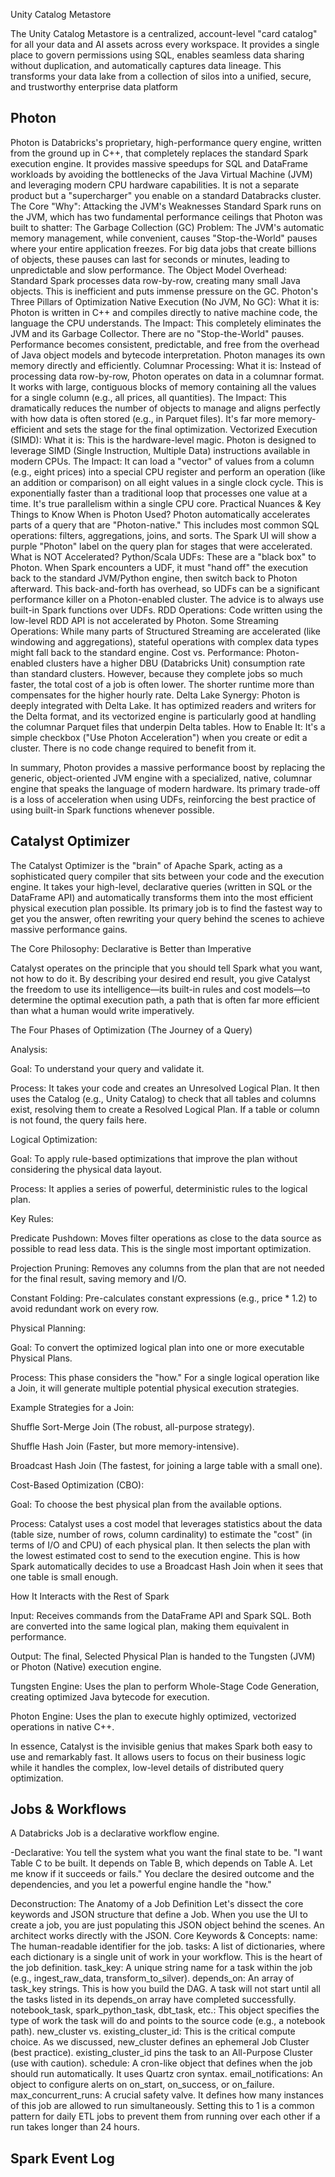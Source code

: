 Unity Catalog Metastore

The Unity Catalog Metastore is a centralized, account-level "card catalog" for all your data and AI assets across every workspace. 
It provides a single place to govern permissions using SQL, enables seamless data sharing without duplication, and automatically captures data lineage.
This transforms your data lake from a collection of silos into a unified, secure, and trustworthy enterprise data platform

## Photon

Photon is Databricks's proprietary, high-performance query engine, written from the ground up in C++, that completely replaces the standard Spark execution engine. It provides massive speedups for SQL and DataFrame workloads by avoiding the bottlenecks of the Java Virtual Machine (JVM) and leveraging modern CPU hardware capabilities. It is not a separate product but a "supercharger" you enable on a standard Databracks cluster.
The Core "Why": Attacking the JVM's Weaknesses
Standard Spark runs on the JVM, which has two fundamental performance ceilings that Photon was built to shatter:
The Garbage Collection (GC) Problem: The JVM's automatic memory management, while convenient, causes "Stop-the-World" pauses where your entire application freezes. For big data jobs that create billions of objects, these pauses can last for seconds or minutes, leading to unpredictable and slow performance.
The Object Model Overhead: Standard Spark processes data row-by-row, creating many small Java objects. This is inefficient and puts immense pressure on the GC.
Photon's Three Pillars of Optimization
Native Execution (No JVM, No GC):
What it is: Photon is written in C++ and compiles directly to native machine code, the language the CPU understands.
The Impact: This completely eliminates the JVM and its Garbage Collector. There are no "Stop-the-World" pauses. Performance becomes consistent, predictable, and free from the overhead of Java object models and bytecode interpretation. Photon manages its own memory directly and efficiently.
Columnar Processing:
What it is: Instead of processing data row-by-row, Photon operates on data in a columnar format. It works with large, contiguous blocks of memory containing all the values for a single column (e.g., all prices, all quantities).
The Impact: This dramatically reduces the number of objects to manage and aligns perfectly with how data is often stored (e.g., in Parquet files). It's far more memory-efficient and sets the stage for the final optimization.
Vectorized Execution (SIMD):
What it is: This is the hardware-level magic. Photon is designed to leverage SIMD (Single Instruction, Multiple Data) instructions available in modern CPUs.
The Impact: It can load a "vector" of values from a column (e.g., eight prices) into a special CPU register and perform an operation (like an addition or comparison) on all eight values in a single clock cycle. This is exponentially faster than a traditional loop that processes one value at a time. It's true parallelism within a single CPU core.
Practical Nuances & Key Things to Know
When is Photon Used? Photon automatically accelerates parts of a query that are "Photon-native." This includes most common SQL operations: filters, aggregations, joins, and sorts. The Spark UI will show a purple "Photon" label on the query plan for stages that were accelerated.
What is NOT Accelerated?
Python/Scala UDFs: These are a "black box" to Photon. When Spark encounters a UDF, it must "hand off" the execution back to the standard JVM/Python engine, then switch back to Photon afterward. This back-and-forth has overhead, so UDFs can be a significant performance killer on a Photon-enabled cluster. The advice is to always use built-in Spark functions over UDFs.
RDD Operations: Code written using the low-level RDD API is not accelerated by Photon.
Some Streaming Operations: While many parts of Structured Streaming are accelerated (like windowing and aggregations), stateful operations with complex data types might fall back to the standard engine.
Cost vs. Performance: Photon-enabled clusters have a higher DBU (Databricks Unit) consumption rate than standard clusters. However, because they complete jobs so much faster, the total cost of a job is often lower. The shorter runtime more than compensates for the higher hourly rate.
Delta Lake Synergy: Photon is deeply integrated with Delta Lake. It has optimized readers and writers for the Delta format, and its vectorized engine is particularly good at handling the columnar Parquet files that underpin Delta tables.
How to Enable It: It's a simple checkbox ("Use Photon Acceleration") when you create or edit a cluster. There is no code change required to benefit from it.


In summary, Photon provides a massive performance boost by replacing the generic, object-oriented JVM engine with a specialized, native,
columnar engine that speaks the language of modern hardware. Its primary trade-off is a loss of acceleration when using UDFs, 
reinforcing the best practice of using built-in Spark functions whenever possible.


## Catalyst Optimizer


The Catalyst Optimizer is the "brain" of Apache Spark, acting as a sophisticated query compiler that sits between your code and the execution engine. It takes your high-level, declarative queries (written in SQL or the DataFrame API) and automatically transforms them into the most efficient physical execution plan possible. Its primary job is to find the fastest way to get you the answer, often rewriting your query behind the scenes to achieve massive performance gains.

The Core Philosophy: Declarative is Better than Imperative

Catalyst operates on the principle that you should tell Spark what you want, not how to do it. By describing your desired end result, you give Catalyst the freedom to use its intelligence—its built-in rules and cost models—to determine the optimal execution path, a path that is often far more efficient than what a human would write imperatively.

The Four Phases of Optimization (The Journey of a Query)

Analysis:

Goal: To understand your query and validate it.

Process: It takes your code and creates an Unresolved Logical Plan. It then uses the Catalog (e.g., Unity Catalog) to check that all tables and columns exist, resolving them to create a Resolved Logical Plan. If a table or column is not found, the query fails here.

Logical Optimization:

Goal: To apply rule-based optimizations that improve the plan without considering the physical data layout.

Process: It applies a series of powerful, deterministic rules to the logical plan.

Key Rules:

Predicate Pushdown: Moves filter operations as close to the data source as possible to read less data. This is the single most important optimization.

Projection Pruning: Removes any columns from the plan that are not needed for the final result, saving memory and I/O.

Constant Folding: Pre-calculates constant expressions (e.g., price * 1.2) to avoid redundant work on every row.

Physical Planning:

Goal: To convert the optimized logical plan into one or more executable Physical Plans.

Process: This phase considers the "how." For a single logical operation like a Join, it will generate multiple potential physical execution strategies.

Example Strategies for a Join:

Shuffle Sort-Merge Join (The robust, all-purpose strategy).

Shuffle Hash Join (Faster, but more memory-intensive).

Broadcast Hash Join (The fastest, for joining a large table with a small one).

Cost-Based Optimization (CBO):

Goal: To choose the best physical plan from the available options.

Process: Catalyst uses a cost model that leverages statistics about the data (table size, number of rows, column cardinality) to estimate the "cost" (in terms of I/O and CPU) of each physical plan. It then selects the plan with the lowest estimated cost to send to the execution engine. This is how Spark automatically decides to use a Broadcast Hash Join when it sees that one table is small enough.

How It Interacts with the Rest of Spark

Input: Receives commands from the DataFrame API and Spark SQL. Both are converted into the same logical plan, making them equivalent in performance.

Output: The final, Selected Physical Plan is handed to the Tungsten (JVM) or Photon (Native) execution engine.

Tungsten Engine: Uses the plan to perform Whole-Stage Code Generation, creating optimized Java bytecode for execution.

Photon Engine: Uses the plan to execute highly optimized, vectorized operations in native C++.

In essence, Catalyst is the invisible genius that makes Spark both easy to use and remarkably fast. 
It allows users to focus on their business logic while it handles the complex, low-level details of distributed query optimization.



## Jobs & Workflows

A Databricks Job is a declarative workflow engine.

-Declarative: You tell the system what you want the final state to be. "I want Table C to be built. It depends on Table B, which depends on Table A. 
Let me know if it succeeds or fails." You declare the desired outcome and the dependencies, and you let a powerful engine handle the "how."


Deconstruction: The Anatomy of a Job Definition
Let's dissect the core keywords and JSON structure that define a Job. When you use the UI to create a job, 
you are just populating this JSON object behind the scenes. An architect works directly with the JSON.
Core Keywords & Concepts:
name: The human-readable identifier for the job.
tasks: A list of dictionaries, where each dictionary is a single unit of work in your workflow. This is the heart of the job definition.
task_key: A unique string name for a task within the job (e.g., ingest_raw_data, transform_to_silver).
depends_on: An array of task_key strings. This is how you build the DAG. 
A task will not start until all the tasks listed in its depends_on array have completed successfully.
notebook_task, spark_python_task, dbt_task, etc.: This object specifies the type of work the task will do and points to the source code (e.g., a notebook path).
new_cluster vs. existing_cluster_id: This is the critical compute choice. 
As we discussed, new_cluster defines an ephemeral Job Cluster (best practice). existing_cluster_id pins the task to an All-Purpose Cluster (use with caution).
schedule: A cron-like object that defines when the job should run automatically. It uses Quartz cron syntax.
email_notifications: An object to configure alerts on on_start, on_success, or on_failure.
max_concurrent_runs: A crucial safety valve. It defines how many instances of this job are allowed to run simultaneously. 
Setting this to 1 is a common pattern for daily ETL jobs to prevent them from running over each other if a run takes longer than 24 hours.


## Spark Event Log



